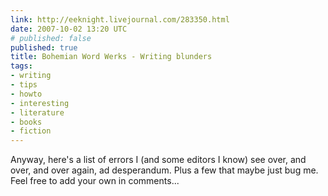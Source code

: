 ```yaml
---
link: http://eeknight.livejournal.com/283350.html
date: 2007-10-02 13:20 UTC
# published: false
published: true
title: Bohemian Word Werks - Writing blunders
tags:
- writing
- tips
- howto
- interesting
- literature
- books
- fiction
---
```


Anyway, here's a list of errors I (and some editors I know) see over, and over, and over again, ad desperandum. Plus a few that maybe just bug me. Feel free to add your own in comments...
